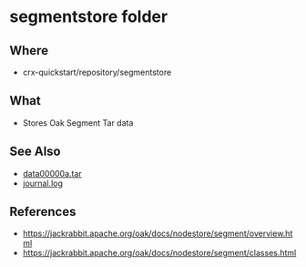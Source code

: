 # segmentstore folder

## Where

- crx-quickstart/repository/segmentstore

## What

- Stores Oak Segment Tar data

## See Also

- [data00000a.tar](segmentstore/data00000a.tar.md)
- [journal.log](segmentstore/journal.log.md)


## References

- https://jackrabbit.apache.org/oak/docs/nodestore/segment/overview.html
- https://jackrabbit.apache.org/oak/docs/nodestore/segment/classes.html

